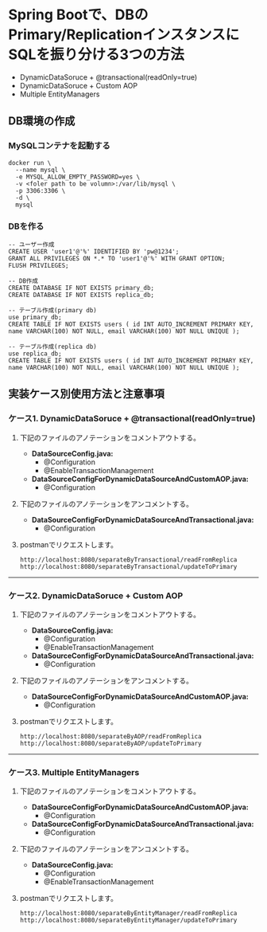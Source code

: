 # Spring Bootで、DBのPrimary/ReplicationインスタンスにSQLを振り分ける3つの方法
- DynamicDataSoruce + @transactional(readOnly=true)
- DynamicDataSoruce + Custom AOP
- Multiple EntityManagers


## DB環境の作成
###  MySQLコンテナを起動する
```
docker run \                                  
  --name mysql \
  -e MYSQL_ALLOW_EMPTY_PASSWORD=yes \
  -v <foler path to be volumn>:/var/lib/mysql \
  -p 3306:3306 \
  -d \
  mysql
```

### DBを作る

```
-- ユーザー作成
CREATE USER 'user1'@'%' IDENTIFIED BY 'pw@1234';
GRANT ALL PRIVILEGES ON *.* TO 'user1'@'%' WITH GRANT OPTION;
FLUSH PRIVILEGES;

-- DB作成
CREATE DATABASE IF NOT EXISTS primary_db;
CREATE DATABASE IF NOT EXISTS replica_db;

-- テーブル作成(primary db)
use primary_db;
CREATE TABLE IF NOT EXISTS users ( id INT AUTO_INCREMENT PRIMARY KEY, name VARCHAR(100) NOT NULL, email VARCHAR(100) NOT NULL UNIQUE );

-- テーブル作成(replica db)
use replica_db;
CREATE TABLE IF NOT EXISTS users ( id INT AUTO_INCREMENT PRIMARY KEY, name VARCHAR(100) NOT NULL, email VARCHAR(100) NOT NULL UNIQUE );
```


## 実装ケース別使用方法と注意事項

### ケース1. DynamicDataSoruce + @transactional(readOnly=true)
1. 下記のファイルのアノテーションをコメントアウトする。
    - **DataSourceConfig.java:**
       - @Configuration
       - @EnableTransactionManagement
    - **DataSourceConfigForDynamicDataSourceAndCustomAOP.java:**
       - @Configuration
2. 下記のファイルのアノテーションをアンコメントする。
    - **DataSourceConfigForDynamicDataSourceAndTransactional.java:**
       - @Configuration
       
3. postmanでリクエストします。
    ```
    http://localhost:8080/separateByTransactional/readFromReplica
    http://localhost:8080/separateByTransactional/updateToPrimary
    ```
---
### ケース2. DynamicDataSoruce + Custom AOP
1. 下記のファイルのアノテーションをコメントアウトする。
   - **DataSourceConfig.java:**
       - @Configuration
       - @EnableTransactionManagement
    - **DataSourceConfigForDynamicDataSourceAndTransactional.java:**
       - @Configuration
2. 下記のファイルのアノテーションをアンコメントする。
    - **DataSourceConfigForDynamicDataSourceAndCustomAOP.java:**
       - @Configuration
       
3. postmanでリクエストします。
    ```
    http://localhost:8080/separateByAOP/readFromReplica
    http://localhost:8080/separateByAOP/updateToPrimary
    ```
---
### ケース3. Multiple EntityManagers

1. 下記のファイルのアノテーションをコメントアウトする。
    - **DataSourceConfigForDynamicDataSourceAndCustomAOP.java:**
       - @Configuration
    - **DataSourceConfigForDynamicDataSourceAndTransactional.java:**
       - @Configuration
2. 下記のファイルのアノテーションをアンコメントする。

    - **DataSourceConfig.java:**
       - @Configuration
       - @EnableTransactionManagement   
3. postmanでリクエストします。
    ```
    http://localhost:8080/separateByEntityManager/readFromReplica
    http://localhost:8080/separateByEntityManager/updateToPrimary

